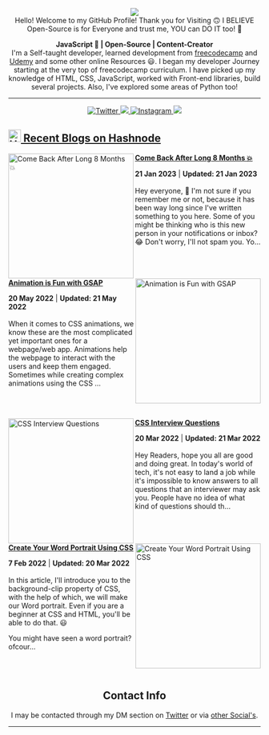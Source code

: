 <p align="center">
  <a href="https://twitter.com/Kumar_Sons_off" target="_blank">
   <img src="https://user-images.githubusercontent.com/88786642/206983358-bb79c849-4615-44f1-bbb1-92bffbc93233.png" alternate="Hero_Profile_Image"/><br />
  </a>
Hello! Welcome to my GitHub Profile! Thank you for Visiting 🙃  I BELIEVE Open-Source is for Everyone and trust me, YOU can DO IT too! 🚀 </p>

<p align="center"><b>JavaScript 💛 | Open-Source | Content-Creator</b>
<br />
  I'm a Self-taught developer, learned development from
  <a href="https://freecodecamp.org">freecodecamp</a> and
  <a href="https://www.udemy.com">Udemy</a> and some other online Resources 😃.
  I began my developer Journey starting at the very top of freecodecamp
  curriculum. I have picked up my knowledge of HTML, CSS, JavaScript, worked
  with Front-end libraries, build several projects. Also, I've explored some
  areas of Python too!
  <br />
  <hr />


<!-- Socials:start -->
<p align="center" id="Socials">
  <a href="https://twitter.com/intent/follow?screen_name=Kumar_Sons_off"
    target="_blank"
    rel="noopener noreferrer">
     <img alt="Twitter" src="https://img.shields.io/twitter/follow/Kumar_Sons_off?color=Red&label=Priyanshu%20Kumawat&logo=Twitter&logoColor=Blue&style=for-the-badge"  />
  </a>
  <a href="https://hashnode.com/@Kumarsonsoff3"
    target="_blank"
    rel="noopener noreferrer" >
    <img
      src="https://img.shields.io/badge/Priyanshu%20Kumawat-purple?logo=hashnode&logoColor=darkblue&color=white&style=for-the-badge" />
  </a>
  <a href="https://www.instagram.com/Priyanshu_kumawat_off/"
    target="_blank"
    rel="noopener noreferrer" >
    <img
      alt="Instagram"
      src="https://img.shields.io/badge/Priyanshu%20Kumawat-blue?logo=instagram&logocolor=Pink&color=white&style=for-the-badge" />
  </a>
  <a href="https://linkedin.com/in/kumarsonsoff"
    target="_blank"
    rel="noopener noreferrer">
      <img
      src="https://img.shields.io/badge/Priyanshu%20Kumawat-purple?logo=linkedin&logoColor=blue&color=grey&style=for-the-badge" />
  </a>
</p>
<!-- Socials:end  -->



<h2>
  <a href="https://kumarsonsoff.hashnode.dev//" target="_blank">
    <img width="25" alt="Hashnode-Blog" src="https://user-images.githubusercontent.com/88786642/206984104-529daf0c-d6a1-4df7-94e2-43d9338ee816.png"\>
    Recent Blogs on Hashnode
  </a>
</h2>

<!-- HASHNODE_BLOG:START -->
<p align="left">
<a href="https://kumarsonsoff.hashnode.dev//comeback-after-long-time" title="Come Back After Long 8 Months 💥"><img src="https://cdn.hashnode.com/res/hashnode/image/upload/v1670952312278/31hoZQKUl5.jpeg" alt="Come Back After Long 8 Months 💥" width="250px" align="left" /></a>
<a href="https://kumarsonsoff.hashnode.dev//comeback-after-long-time" title="Come Back After Long 8 Months 💥"><strong>Come Back After Long 8 Months 💥</strong></a>
<div><strong>21 Jan 2023</strong> | <strong>Updated: 21 Jan 2023</strong></div>
<br/> Hey everyone, 👋 I'm not sure if you remember me or not, because it has been way long since I've written something to you here. Some of you might be thinking who is this new person in your notifications or inbox? 😂
Don't worry, I'll not spam you. Yo... </p> <br/> <br/>
<p align="left">
<a href="https://kumarsonsoff.hashnode.dev//animation-is-fun-with-gsap" title="Animation is Fun with GSAP"><img src="https://cdn.hashnode.com/res/hashnode/image/upload/v1653021974606/pDGfJ1aHcj.gif" alt="Animation is Fun with GSAP" width="250px" align="right" /></a>
<a href="https://kumarsonsoff.hashnode.dev//animation-is-fun-with-gsap" title="Animation is Fun with GSAP"><strong>Animation is Fun with GSAP</strong></a>
<div><strong>20 May 2022</strong> | <strong>Updated: 21 May 2022</strong></div>
<br/> When it comes to CSS animations, we know these are the most complicated yet important ones for a webpage/web app. Animations help the webpage to interact with the users and keep them engaged. Sometimes while creating complex animations using the CSS ... </p> <br/> <br/>
<p align="left">
<a href="https://kumarsonsoff.hashnode.dev//css-interview-questions" title="CSS Interview Questions"><img src="https://cdn.hashnode.com/res/hashnode/image/upload/v1647785529564/2uwq_rk2P.png" alt="CSS Interview Questions" width="250px" align="left" /></a>
<a href="https://kumarsonsoff.hashnode.dev//css-interview-questions" title="CSS Interview Questions"><strong>CSS Interview Questions</strong></a>
<div><strong>20 Mar 2022</strong> | <strong>Updated: 21 Mar 2022</strong></div>
<br/> Hey Readers, hope you all are good and doing great. In today's world of tech, it's not easy to land a job while it's impossible to know answers to all questions that an interviewer may ask you. 
People have no idea of what kind of questions should th... </p> <br/> <br/>
<p align="left">
<a href="https://kumarsonsoff.hashnode.dev//word-portrait-using-css" title="Create Your Word Portrait Using CSS"><img src="https://cdn.hashnode.com/res/hashnode/image/upload/v1647691454099/Rx43D2x3d.png" alt="Create Your Word Portrait Using CSS" width="250px" align="right" /></a>
<a href="https://kumarsonsoff.hashnode.dev//word-portrait-using-css" title="Create Your Word Portrait Using CSS"><strong>Create Your Word Portrait Using CSS</strong></a>
<div><strong>7 Feb 2022</strong> | <strong>Updated: 20 Mar 2022</strong></div>
<br/> In this article, I'll introduce you to the background-clip property of CSS, with the help of which, we will make our Word portrait. Even if you are a beginner at CSS and HTML, you'll be able to do that. 😃

You might have seen a word portrait? ofcour... </p> <br/> <br/>
<!-- HASHNODE_BLOG:END -->


<h2 align="center">Contact Info</h2>
<p align="center">
  I may be contacted through my DM section on  <a
    href="https://twitter.com/messages/compose?recipient_id=1423520982392705037&text=YOUR_TEXT_HERE"
    target="_blank"
    rel="noopener noreferrer"
    >Twitter</a> or via  <a href="#Socials" target="_blank" rel="noopener noreferrer">other Social's</a>.
</p>

<hr/>

<!--
<table>
  <tr>
    <th>Thoughts I belive in</th>
    <th>Why</th>
  </tr>
  <tr>
    <td>Open-Source is for Everyone</td>
    <td>Because it is! 😄 No matters how much you know how to code. It's all about collaborative learning, you need not to be an expert to contribute to open-source! Just go ahead! 🧐</td>
  </tr>
  <tr>
    <td>Focus on Quality instead of Quantity</td>
    <td>Improve your quality and effectiveness of learning instead of the quantity, because no one cares how many tutorials you've gone through. 🤦‍♂️ They care about the skills you gain from those, they pay for your skills, not for number! ✨</td>
  </tr>
  <tr>
    <td>Stop doubting yourself</td>
    <td>Stop doubting yourself, you've the potential to achieve what you can think of! Things will not come to you, <b>Go ahead, actually put in the afforts</b>, and gain what you wanted to! And believe me shortcuts are often dangerous!💀 </td>
  </tr>
  <tr>
    <td>Nothing like failure ever Exist</td>
    <td>I believe this & you should too, because it's all about learning what not to do to achieve something. You're just getting better with failures, which is the only important thing! 🎯</td>
  </tr>
  <tr>
    <td colspan="2" align="center">Stop looking for the Shortcuts, Actually put in the Efforts! Remember you absolutely got this! 💪</td>
  </tr>
</table>
-->
